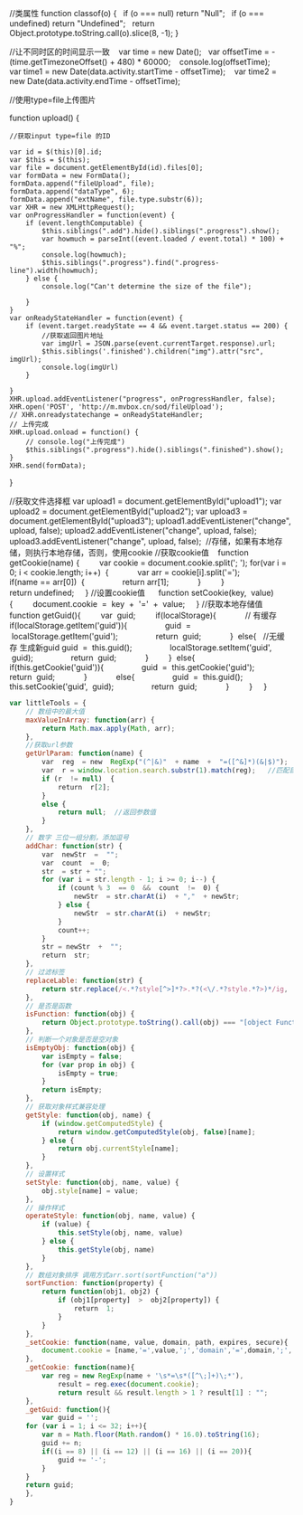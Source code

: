 //类属性
function classof(o) {  
	if (o === null) return "Null";  
	if (o === undefined) return "Undefined";  
	return Object.prototype.toString.call(o).slice(8, -1);
}

//让不同时区的时间显示一致
  
var time = new Date();  
var offsetTime = -(time.getTimezoneOffset() + 480) * 60000;   
console.log(offsetTime);   
var time1 = new Date(data.activity.startTime - offsetTime);   
var time2 = new Date(data.activity.endTime - offsetTime);

//使用type=file上传图片

function upload() {

	//获取input type=file 的ID

	var id = $(this)[0].id;
	var $this = $(this);
	var file = document.getElementById(id).files[0];
	var formData = new FormData();
	formData.append("fileUpload", file);
	formData.append("dataType", 6);
	formData.append("extName", file.type.substr(6));
	var XHR = new XMLHttpRequest();
	var onProgressHandler = function(event) {
		if (event.lengthComputable) {
			$this.siblings(".add").hide().siblings(".progress").show();
			var howmuch = parseInt((event.loaded / event.total) * 100) + "%";
			console.log(howmuch);
			$this.siblings(".progress").find(".progress-line").width(howmuch);
		} else {
			console.log("Can't determine the size of the file");

		}
	}
	var onReadyStateHandler = function(event) {
		if (event.target.readyState == 4 && event.target.status == 200) {
			//获取返回图片地址
			var imgUrl = JSON.parse(event.currentTarget.response).url;
			$this.siblings('.finished').children("img").attr("src", imgUrl);
			console.log(imgUrl)
		}

	}
	XHR.upload.addEventListener("progress", onProgressHandler, false);
	XHR.open('POST', 'http://m.mvbox.cn/sod/fileUpload');
	// XHR.onreadystatechange = onReadyStateHandler;
	// 上传完成
	XHR.upload.onload = function() {
		// console.log("上传完成")
		$this.siblings(".progress").hide().siblings(".finished").show();
	}
	XHR.send(formData);
}

//获取文件选择框
var upload1 = document.getElementById("upload1");
var upload2 = document.getElementById("upload2");
var upload3 = document.getElementById("upload3");
upload1.addEventListener("change", upload, false);
upload2.addEventListener("change", upload, false);
upload3.addEventListener("change", upload, false); 
//存储，如果有本地存储，则执行本地存储，否则，使用cookie
//获取cookie值
  
function getCookie(name) {        
	var cookie = document.cookie.split('; ');
	for(var i = 0; i < cookie.length; i++)  {            
		var arr = cookie[i].split('=');            
		if(name == arr[0])  {                
			return arr[1];            
		}        
	}        
	return undefined;    
}
	//设置cookie值
	    
function setCookie(key,  value) {        
	document.cookie  =  key  +  '='  +  value;    
}
//获取本地存储值
	    
function getGuid(){        
	var  guid;        
	if(localStorage){             // 有缓存
		if(localStorage.getItem('guid')){                
			guid  =  localStorage.getItem('guid');                
			return  guid;            
		} 
		else{   //无缓存 生成新guid
			guid  =  this.guid();                
			localStorage.setItem('guid',  guid);                
			return  guid;            
		}        
	} 
	else{            
		if(this.getCookie('guid')){                
			guid  =  this.getCookie('guid');                
			return  guid;            
		}            
		else{                
			guid  =  this.guid();                
			this.setCookie('guid',  guid);                
			return  guid;            
		}        
	}    
}
```javascript
var littleTools = {
    // 数组中的最大值
    maxValueInArray: function(arr) {
        return Math.max.apply(Math, arr);
    },
    //获取url参数
    getUrlParam: function(name) {
        var  reg  = new  RegExp("(^|&)"  + name  +  "=([^&]*)(&|$)");  //构造一个含有目标参数的正则表达式对象      
        var  r = window.location.search.substr(1).match(reg);   //匹配目标参数   
        if (r  != null)  {        
            return  r[2];    
        } 
        else {        
            return null;  //返回参数值       
        }
    },
    // 数字 三位一组分割，添加逗号
    addChar: function(str) {
        var  newStr  =  "";            
        var  count  =  0;            
        str  = str + "";            
        for (var i = str.length - 1; i >= 0; i--) {                
            if (count % 3  == 0  &&  count  !=  0) {                    
                newStr  = str.charAt(i)  + ","  + newStr;                
            } else {                    
                newStr  = str.charAt(i)  + newStr;                
            }                
            count++;            
        }            
        str = newStr  +  "";            
        return  str; 
    },
    // 过滤标签
    replaceLable: function(str) {
        return str.replace(/<.*?style[^>]*?>.*?(<\/.*?style.*?>)*/ig, '');
    },
    // 是否是函数
    isFunction: function(obj) {
        return Object.prototype.toString().call(obj) === "[object Function]";
    },
    // 判断一个对象是否是空对象
    isEmptyObj: function(obj) {
        var isEmpty = false;  
        for (var prop in obj) {     
            isEmpty = true;  
        }  
        return isEmpty;
    },
    // 获取对象样式兼容处理
    getStyle: function(obj, name) {
        if (window.getComputedStyle) {
            return window.getComputedStyle(obj, false)[name];
        } else {
            return obj.currentStyle[name];
        }
    },
    // 设置样式
    setStyle: function(obj, name, value) {
        obj.style[name] = value;
    },
    // 操作样式
    operateStyle: function(obj, name, value) {
        if (value) {
            this.setStyle(obj, name, value)
        } else {
            this.getStyle(obj, name)
        }
    },
    // 数组对象排序 调用方式arr.sort(sortFunction("a"))
    sortFunction: function(property) {
        return function(obj1, obj2) {
            if (obj1[property]  >  obj2[property]) {            
                return  1;        
            } 
        }
    },
    _setCookie: function(name, value, domain, path, expires, secure){
    	document.cookie = [name,'=',value,';','domain','=',domain,';','path','=',path,';','expires','=',expires,';',(secure ? 'secure' : ''), ';' ].join('');
    },
    _getCookie: function(name){
    	var reg = new RegExp(name + '\s*=\s*([^\;]+)\;*'),
            result = reg.exec(document.cookie);
            return result && result.length > 1 ? result[1] : "";
    },
    _getGuid: function(){
    	var guid = '';
	for (var i = 1; i <= 32; i++){
	    var n = Math.floor(Math.random() * 16.0).toString(16);
	    guid += n;
	    if((i == 8) || (i == 12) || (i == 16) || (i == 20)){
	        guid += '-';
	    }
	}
	return guid;
    },
}
```
